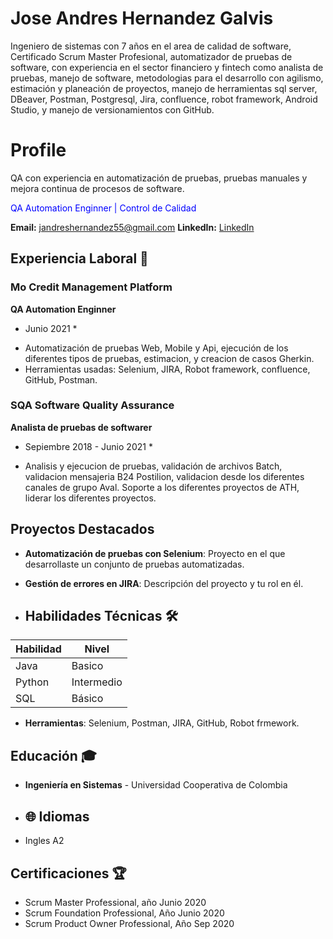 # Jose Andres Hernandez Galvis 
Ingeniero de sistemas con 7 años en el area de calidad de software, Certificado Scrum Master Profesional, automatizador de pruebas de software, con experiencia en el sector financiero y fintech como analista de pruebas, manejo de software, metodologias para el desarrollo con agilismo, estimación y planeación de proyectos, manejo de herramientas sql server, DBeaver, Postman, Postgresql, Jira, confluence, robot framework, Android Studio, y manejo de versionamientos con GitHub.


# Profile 
QA con experiencia en automatización de pruebas, pruebas manuales y mejora continua de procesos de software.

<span style="color:blue">QA Automation Enginner | Control de Calidad </span>

**Email:** jandreshernandez55@gmail.com 
**LinkedIn:** [LinkedIn](linkedin.com/in/jose-andres-hernandez-galvis-7628441a2)  

## Experiencia Laboral 💼 

### Mo Credit Management Platform
**QA Automation Enginner**  
* Junio 2021 *  
- Automatización de pruebas Web, Mobile y Api, ejecución de los diferentes tipos de pruebas, estimacion, y creacion de casos Gherkin.
- Herramientas usadas: Selenium, JIRA, Robot framework, confluence, GitHub, Postman.

### SQA Software Quality Assurance
**Analista de pruebas de softwarer**  
* Sepiembre 2018 - Junio 2021 *  
- Analisis y ejecucion de pruebas, validación de archivos Batch, validacion mensajeria B24 Postilion, validacion desde los diferentes canales de grupo Aval.
  Soporte a los diferentes proyectos de ATH, liderar los diferentes proyectos.

## Proyectos Destacados
- **Automatización de pruebas con Selenium**: Proyecto en el que desarrollaste un conjunto de pruebas automatizadas.
- **Gestión de errores en JIRA**: Descripción del proyecto y tu rol en él.

- ## Habilidades Técnicas 🛠 
| Habilidad     | Nivel       |
|---------------|-------------|
| Java          | Basico      |
| Python        | Intermedio  |
| SQL           | Básico      |

- **Herramientas**: Selenium, Postman, JIRA, GitHub, Robot frmework.

## Educación 🎓
- **Ingeniería en Sistemas** - Universidad Cooperativa de Colombia

- ## 🌐 Idiomas
- Ingles A2
  
## Certificaciones 🏆
- Scrum Master Professional, año Junio 2020
- Scrum Foundation Professional, Año Junio 2020
- Scrum Product Owner Professional, Año Sep 2020
